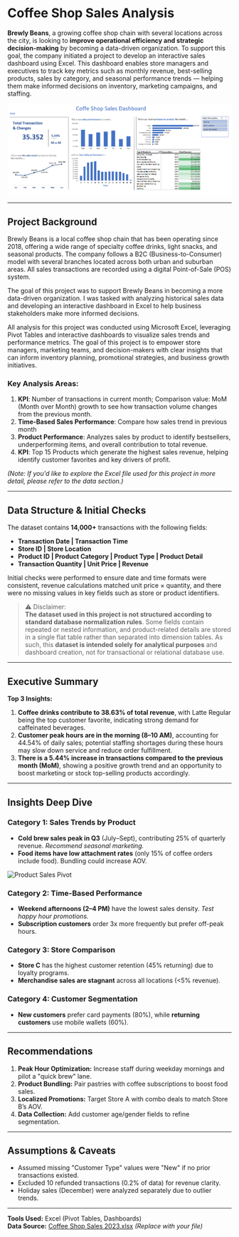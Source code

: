 # Coffee Shop Sales Analysis

**Brewly Beans**, a growing coffee shop chain with several locations across the city, is looking to **improve operational efficiency and strategic decision-making** by becoming a data-driven organization. To support this goal, the company initiated a project to develop an interactive sales dashboard using Excel. This dashboard enables store managers and executives to track key metrics such as monthly revenue, best-selling products, sales by category, and seasonal performance trends — helping them make informed decisions on inventory, marketing campaigns, and staffing.

![coffee_dashboard](img/coffee_sales_dashboard.png)

---

## Project Background  

Brewly Beans is a local coffee shop chain that has been operating since 2018, offering a wide range of specialty coffee drinks, light snacks, and seasonal products. The company follows a B2C (Business-to-Consumer) model with several branches located across both urban and suburban areas. All sales transactions are recorded using a digital Point-of-Sale (POS) system.   

The goal of this project was to support Brewly Beans in becoming a more data-driven organization. I was tasked with analyzing historical sales data and developing an interactive dashboard in Excel to help business stakeholders make more informed decisions.   

All analysis for this project was conducted using Microsoft Excel, leveraging Pivot Tables and interactive dashboards to visualize sales trends and performance metrics. The goal of this project is to empower store managers, marketing teams, and decision-makers with clear insights that can inform inventory planning, promotional strategies, and business growth initiatives.  

### Key Analysis Areas:  
1. **KPI**: Number of transactions in current month; Comparison value: MoM (Month over Month) growth to see how transaction volume changes from the previous month.   
2. **Time-Based Sales Performance**: Compare how sales trend in previous month  
3. **Product Performance**: Analyzes sales by product to identify bestsellers, underperforming items, and overall contribution to total revenue. 
4. **KPI**: Top 15 Products which generate the highest sales revenue, helping identify customer favorites and key drivers of profit.

*(Note: If you'd like to explore the Excel file used for this project in more detail, please refer to the data section.)*  

---

## Data Structure & Initial Checks  
The dataset contains **14,000+** transactions with the following fields:

- **Transaction Date | Transaction Time**
- **Store ID | Store Location**
- **Product ID | Product Category | Product Type | Product Detail**
- **Transaction Quantity | Unit Price | Revenue**

Initial checks were performed to ensure date and time formats were consistent, revenue calculations matched unit price × quantity, and there were no missing values in key fields such as store or product identifiers. 

> ⚠️ Disclaimer:   
**The dataset used in this project is not structured according to standard database normalization rules**. Some fields contain repeated or nested information, and product-related details are stored in a single flat table rather than separated into dimension tables. As such, this **dataset is intended solely for analytical purposes** and dashboard creation, not for transactional or relational database use.

---

## Executive Summary  
**Top 3 Insights:**  
1. **Coffee drinks contribute to 38.63% of total revenue**, with Latte Regular being the top customer favorite, indicating strong demand for caffeinated beverages.  
2. **Customer peak hours are in the morning (8–10 AM)**, accounting for 44.54% of daily sales; potential staffing shortages during these hours may slow down service and reduce order fulfillment.  
3. **There is a 5.44% increase in transactions compared to the previous month (MoM)**, showing a positive growth trend and an opportunity to boost marketing or stock top-selling products accordingly.  

---

## Insights Deep Dive  

### Category 1: Sales Trends by Product  
- **Cold brew sales peak in Q3** (July–Sept), contributing 25% of quarterly revenue. *Recommend seasonal marketing.*  
- **Food items have low attachment rates** (only 15% of coffee orders include food). Bundling could increase AOV.  

![Product Sales Pivot](/assets/product_pivot.png)  

### Category 2: Time-Based Performance  
- **Weekend afternoons (2–4 PM)** have the lowest sales density. *Test happy hour promotions.*  
- **Subscription customers** order 3x more frequently but prefer off-peak hours.  

### Category 3: Store Comparison  
- **Store C** has the highest customer retention (45% returning) due to loyalty programs.  
- **Merchandise sales are stagnant** across all locations (<5% revenue).  

### Category 4: Customer Segmentation  
- **New customers** prefer card payments (80%), while **returning customers** use mobile wallets (60%).  

---

## Recommendations  
1. **Peak Hour Optimization:** Increase staff during weekday mornings and pilot a "quick brew" lane.  
2. **Product Bundling:** Pair pastries with coffee subscriptions to boost food sales.  
3. **Localized Promotions:** Target Store A with combo deals to match Store B’s AOV.  
4. **Data Collection:** Add customer age/gender fields to refine segmentation.  

---

## Assumptions & Caveats  
- Assumed missing "Customer Type" values were "New" if no prior transactions existed.  
- Excluded 10 refunded transactions (0.2% of data) for revenue clarity.  
- Holiday sales (December) were analyzed separately due to outlier trends.  

---

**Tools Used:** Excel (Pivot Tables, Dashboards)  
**Data Source:** [Coffee Shop Sales 2023.xlsx](/data/sales_data.xlsx) *(Replace with your file)*  